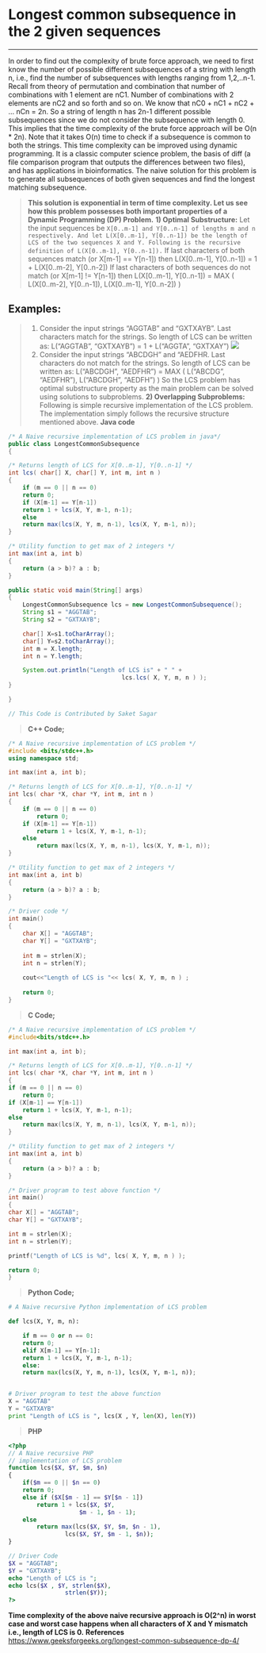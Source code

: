# Longest common subsequence in the 2 given sequences
---
In order to find out the complexity of brute force approach, we need to first know the number of possible different subsequences of a string with length n,
i.e., find the number of subsequences with lengths ranging from 1,2,..n-1. Recall from theory of permutation and combination that number of combinations with 1 element are nC1. 
Number of combinations with 2 elements are nC2 and so forth and so on. We know that nC0 + nC1 + nC2 + … nCn = 2n. 
So a string of length n has 2n-1 different possible subsequences since we do not consider the subsequence with length 0. 
This implies that the time complexity of the brute force approach will be O(n * 2n). Note that it takes O(n) time to check if a subsequence is common to both the strings.
This time complexity can be improved using dynamic programming.
It is a classic computer science problem, the basis of diff (a file comparison program that outputs the differences between two files), and has applications in bioinformatics.
The naive solution for this problem is to generate all subsequences of both given sequences and find the longest matching subsequence. 
> **This solution is exponential in term of time complexity. Let us see how this problem possesses both important properties of a Dynamic Programming (DP) Problem.**
**1) Optimal Substructure:** 
Let the input sequences be `X[0..m-1] and Y[0..n-1] of lengths m and n respectively. And let L(X[0..m-1], Y[0..n-1]) be the length of LCS of the two sequences X and Y.
Following is the recursive definition of L(X[0..m-1], Y[0..n-1]).`
If last characters of both sequences match (or X[m-1] == Y[n-1]) then 
L(X[0..m-1], Y[0..n-1]) = 1 + L(X[0..m-2], Y[0..n-2])
If last characters of both sequences do not match (or X[m-1] != Y[n-1]) then 
L(X[0..m-1], Y[0..n-1]) = MAX ( L(X[0..m-2], Y[0..n-1]), L(X[0..m-1], Y[0..n-2]) )

## Examples: 
> 1) Consider the input strings “AGGTAB” and “GXTXAYB”. Last characters match for the strings. So length of LCS can be written as: 
L(“AGGTAB”, “GXTXAYB”) = 1 + L(“AGGTA”, “GXTXAY”) 
![](https://user-images.githubusercontent.com/55615219/136835494-2633f6ae-df5c-4dca-8846-f62251d44c70.png)
> 2) Consider the input strings “ABCDGH” and “AEDFHR. Last characters do not match for the strings. So length of LCS can be written as: 
L(“ABCDGH”, “AEDFHR”) = MAX ( L(“ABCDG”, “AEDFHR”), L(“ABCDGH”, “AEDFH”) )
So the LCS problem has optimal substructure property as the main problem can be solved using solutions to subproblems.
**2) Overlapping Subproblems:**
Following is simple recursive implementation of the LCS problem. The implementation simply follows the recursive structure mentioned above.
> **Java code**
```Java
/* A Naive recursive implementation of LCS problem in java*/
public class LongestCommonSubsequence
{

/* Returns length of LCS for X[0..m-1], Y[0..n-1] */
int lcs( char[] X, char[] Y, int m, int n )
{
	if (m == 0 || n == 0)
	return 0;
	if (X[m-1] == Y[n-1])
	return 1 + lcs(X, Y, m-1, n-1);
	else
	return max(lcs(X, Y, m, n-1), lcs(X, Y, m-1, n));
}

/* Utility function to get max of 2 integers */
int max(int a, int b)
{
	return (a > b)? a : b;
}

public static void main(String[] args)
{
	LongestCommonSubsequence lcs = new LongestCommonSubsequence();
	String s1 = "AGGTAB";
	String s2 = "GXTXAYB";

	char[] X=s1.toCharArray();
	char[] Y=s2.toCharArray();
	int m = X.length;
	int n = Y.length;

	System.out.println("Length of LCS is" + " " +
								lcs.lcs( X, Y, m, n ) );
}

}

// This Code is Contributed by Saket Sagar
```
> **C++ Code;**
``` C++
/* A Naive recursive implementation of LCS problem */
#include <bits/stdc++.h>
using namespace std;

int max(int a, int b);

/* Returns length of LCS for X[0..m-1], Y[0..n-1] */
int lcs( char *X, char *Y, int m, int n )
{
	if (m == 0 || n == 0)
		return 0;
	if (X[m-1] == Y[n-1])
		return 1 + lcs(X, Y, m-1, n-1);
	else
		return max(lcs(X, Y, m, n-1), lcs(X, Y, m-1, n));
}

/* Utility function to get max of 2 integers */
int max(int a, int b)
{
	return (a > b)? a : b;
}

/* Driver code */
int main()
{
	char X[] = "AGGTAB";
	char Y[] = "GXTXAYB";
	
	int m = strlen(X);
	int n = strlen(Y);
	
	cout<<"Length of LCS is "<< lcs( X, Y, m, n ) ;
	
	return 0;
}
```
> **C Code;**
``` C 
/* A Naive recursive implementation of LCS problem */
#include<bits/stdc++.h>

int max(int a, int b);

/* Returns length of LCS for X[0..m-1], Y[0..n-1] */
int lcs( char *X, char *Y, int m, int n )
{
if (m == 0 || n == 0)
	return 0;
if (X[m-1] == Y[n-1])
	return 1 + lcs(X, Y, m-1, n-1);
else
	return max(lcs(X, Y, m, n-1), lcs(X, Y, m-1, n));
}

/* Utility function to get max of 2 integers */
int max(int a, int b)
{
	return (a > b)? a : b;
}

/* Driver program to test above function */
int main()
{
char X[] = "AGGTAB";
char Y[] = "GXTXAYB";

int m = strlen(X);
int n = strlen(Y);

printf("Length of LCS is %d", lcs( X, Y, m, n ) );

return 0;
}
```
> **Python Code;**
``` Python
# A Naive recursive Python implementation of LCS problem

def lcs(X, Y, m, n):

	if m == 0 or n == 0:
	return 0;
	elif X[m-1] == Y[n-1]:
	return 1 + lcs(X, Y, m-1, n-1);
	else:
	return max(lcs(X, Y, m, n-1), lcs(X, Y, m-1, n));


# Driver program to test the above function
X = "AGGTAB"
Y = "GXTXAYB"
print "Length of LCS is ", lcs(X , Y, len(X), len(Y))
```
> **PHP**
```PHP
<?php
// A Naive recursive PHP
// implementation of LCS problem
function lcs($X, $Y, $m, $n)
{
	if($m == 0 || $n == 0)
	return 0;
	else if ($X[$m - 1] == $Y[$n - 1])
		return 1 + lcs($X, $Y,
					$m - 1, $n - 1);
	else
		return max(lcs($X, $Y, $m, $n - 1),
				lcs($X, $Y, $m - 1, $n));
}

// Driver Code
$X = "AGGTAB";
$Y = "GXTXAYB";
echo "Length of LCS is ";
echo lcs($X , $Y, strlen($X),
				strlen($Y));
?>
```
**Time complexity of the above naive recursive approach is O(2^n) in worst case and worst case happens when all characters of X and Y mismatch i.e., length of LCS is 0.**
**References** https://www.geeksforgeeks.org/longest-common-subsequence-dp-4/
